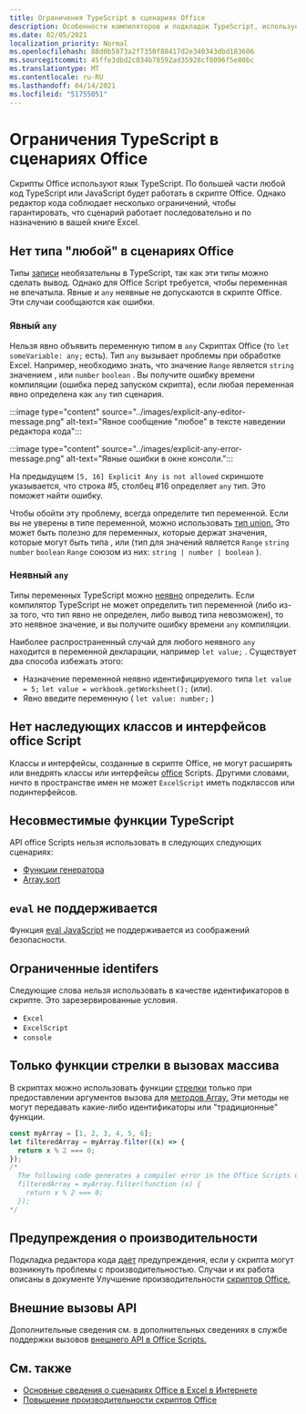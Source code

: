 ```yaml
---
title: Ограничения TypeScript в сценариях Office
description: Особенности компиляторов и подкладок TypeScript, используемых редактором кода сценариев Office.
ms.date: 02/05/2021
localization_priority: Normal
ms.openlocfilehash: 88d0b5873a2f7350f88417d2e340343dbd183606
ms.sourcegitcommit: 45ffe3dbd2c834b78592ad35928cf8096f5e80bc
ms.translationtype: MT
ms.contentlocale: ru-RU
ms.lasthandoff: 04/14/2021
ms.locfileid: "51755051"
---
```

# <a name="typescript-restrictions-in-office-scripts"></a>Ограничения TypeScript в сценариях Office

Скрипты Office используют язык TypeScript. По большей части любой код TypeScript или JavaScript будет работать в скрипте Office. Однако редактор кода соблюдает несколько ограничений, чтобы гарантировать, что сценарий работает последовательно и по назначению в вашей книге Excel.

## <a name="no-any-type-in-office-scripts"></a>Нет типа "любой" в сценариях Office

Типы [записи](https://www.typescriptlang.org/docs/handbook/typescript-in-5-minutes.html) необязательны в TypeScript, так как эти типы можно сделать вывод. Однако для Office Script требуется, чтобы переменная не впечатыла. [](https://www.typescriptlang.org/docs/handbook/basic-types.html#any) Явные и `any` неявные не допускаются в скрипте Office. Эти случаи сообщаются как ошибки.

### <a name="explicit-any"></a>Явный `any`

Нельзя явно объявить переменную типом в `any` Скриптах Office (то `let someVariable: any;` есть). Тип `any` вызывает проблемы при обработке Excel. Например, необходимо знать, что значение `Range` является `string` значением , или `number` `boolean` . Вы получите ошибку времени компиляции (ошибка перед запуском скрипта), если любая переменная явно определена как `any` тип сценария.

:::image type="content" source="../images/explicit-any-editor-message.png" alt-text="Явное сообщение &quot;любое&quot; в тексте наведении редактора кода":::

:::image type="content" source="../images/explicit-any-error-message.png" alt-text="Явные ошибки в окне консоли.":::

На предыдущем `[5, 16] Explicit Any is not allowed` скриншоте указывается, что строка #5, столбец #16 определяет `any` тип. Это поможет найти ошибку.

Чтобы обойти эту проблему, всегда определите тип переменной. Если вы не уверены в типе переменной, можно использовать [тип union.](https://www.typescriptlang.org/docs/handbook/unions-and-intersections.html) Это может быть полезно для переменных, которые держат значения, которые могут быть типа , или (тип для значений является `Range` `string` `number` `boolean` `Range` союзом из них: `string | number | boolean` ).

### <a name="implicit-any"></a>Неявный `any`

Типы переменных TypeScript можно [неявно](https://www.typescriptlang.org/docs/handbook/type-inference.html) определить. Если компилятор TypeScript не может определить тип переменной (либо из-за того, что тип явно не определен, либо вывод типа невозможен), то это неявное значение, и вы получите ошибку времени `any` компиляции.

Наиболее распространенный случай для любого неявного `any` находится в переменной декларации, например `let value;` . Существует два способа избежать этого:

* Назначение переменной неявно идентифицируемого типа `let value = 5;` `let value = workbook.getWorksheet();` (или).
* Явно введите переменную ( `let value: number;` )

## <a name="no-inheriting-office-script-classes-or-interfaces"></a>Нет наследующих классов и интерфейсов office Script

Классы и интерфейсы, созданные в скрипте Office, не могут расширять или внедрять классы или интерфейсы [office](https://www.typescriptlang.org/docs/handbook/classes.html#inheritance) Scripts. Другими словами, ничто в пространстве имен не может `ExcelScript` иметь подклассов или подинтерфейсов.

## <a name="incompatible-typescript-functions"></a>Несовместимые функции TypeScript

API office Scripts нельзя использовать в следующих следующих сценариях:

* [Функции генератора](https://developer.mozilla.org/docs/Web/JavaScript/Guide/Iterators_and_Generators#generator_functions)
* [Array.sort](https://developer.mozilla.org/docs/Web/JavaScript/Reference/Global_Objects/Array/sort)

## <a name="eval-is-not-supported"></a>`eval` не поддерживается

Функция [eval JavaScript](https://developer.mozilla.org/docs/Web/JavaScript/Reference/Global_Objects/eval) не поддерживается из соображений безопасности.

## <a name="restricted-identifers"></a>Ограниченные identifers

Следующие слова нельзя использовать в качестве идентификаторов в скрипте. Это зарезервированные условия.

* `Excel`
* `ExcelScript`
* `console`

## <a name="only-arrow-functions-in-array-callbacks"></a>Только функции стрелки в вызовах массива

В скриптах можно использовать функции [стрелки](https://developer.mozilla.org/docs/Web/JavaScript/Reference/Functions/Arrow_functions) только при предоставлении аргументов вызова для [методов Array.](https://developer.mozilla.org/docs/Web/JavaScript/Reference/Global_Objects/Array) Эти методы не могут передавать какие-либо идентификаторы или "традиционные" функции.

```TypeScript
const myArray = [1, 2, 3, 4, 5, 6];
let filteredArray = myArray.filter((x) => {
  return x % 2 === 0;
});
/*
  The following code generates a compiler error in the Office Scripts Code Editor.
  filteredArray = myArray.filter(function (x) {
    return x % 2 === 0;
  });
*/
```

## <a name="performance-warnings"></a>Предупреждения о производительности

Подкладка редактора кода [дает](https://wikipedia.org/wiki/Lint_(software)) предупреждения, если у скрипта могут возникнуть проблемы с производительностью. Случаи и их работа описаны в документе Улучшение производительности [скриптов Office.](web-client-performance.md)

## <a name="external-api-calls"></a>Внешние вызовы API

Дополнительные сведения см. в дополнительных сведениях в службе поддержки вызовов [внешнего API в Office Scripts.](external-calls.md)

## <a name="see-also"></a>См. также

* [Основные сведения о сценариях Office в Excel в Интернете](scripting-fundamentals.md)
* [Повышение производительности скриптов Office](web-client-performance.md)

